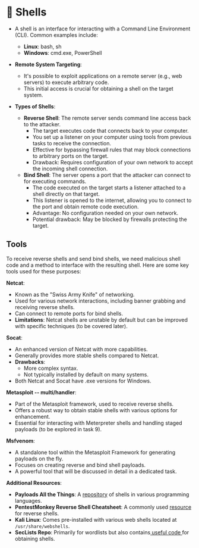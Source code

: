 # 🐚 Shells

* A shell is an interface for interacting with a Command Line Environment (CLI). Common examples include:
  * **Linux**: bash, sh
  * **Windows**: cmd.exe, PowerShell
* **Remote System Targeting**:
  * It's possible to exploit applications on a remote server (e.g., web servers) to execute arbitrary code.
  * This initial access is crucial for obtaining a shell on the target system.
*   **Types of Shells**:

    * **Reverse Shell**: The remote server sends command line access back to the attacker.
      * The target executes code that connects back to your computer.
      * You set up a listener on your computer using tools from previous tasks to receive the connection.
      * Effective for bypassing firewall rules that may block connections to arbitrary ports on the target.
      * Drawback: Requires configuration of your own network to accept the incoming shell connection.
    * **Bind Shell**: The server opens a port that the attacker can connect to for executing commands.
      * The code executed on the target starts a listener attached to a shell directly on that target.
      * This listener is opened to the internet, allowing you to connect to the port and obtain remote code execution.
      * Advantage: No configuration needed on your own network.
      * Potential drawback: May be blocked by firewalls protecting the target.



## Tools

To receive reverse shells and send bind shells, we need malicious shell code and a method to interface with the resulting shell. Here are some key tools used for these purposes:

**Netcat**:

* Known as the "Swiss Army Knife" of networking.
* Used for various network interactions, including banner grabbing and receiving reverse shells.
* Can connect to remote ports for bind shells.
* **Limitations**: Netcat shells are unstable by default but can be improved with specific techniques (to be covered later).

**Socat**:

* An enhanced version of Netcat with more capabilities.
* Generally provides more stable shells compared to Netcat.
* **Drawbacks**:
  * More complex syntax.
  * Not typically installed by default on many systems.
* Both Netcat and Socat have .exe versions for Windows.

**Metasploit -- multi/handler**:

* Part of the Metasploit framework, used to receive reverse shells.
* Offers a robust way to obtain stable shells with various options for enhancement.
* Essential for interacting with Meterpreter shells and handling staged payloads (to be explored in task 9).

**Msfvenom**:

* A standalone tool within the Metasploit Framework for generating payloads on the fly.
* Focuses on creating reverse and bind shell payloads.
* A powerful tool that will be discussed in detail in a dedicated task.

**Additional Resources**:

* **Payloads All the Things**: A [repository](https://github.com/swisskyrepo/PayloadsAllTheThings/blob/master/Methodology%20and%20Resources/Reverse%20Shell%20Cheatsheet.md) of shells in various programming languages.
* **PentestMonkey Reverse Shell Cheatsheet**: A commonly used [resource](https://web.archive.org/web/20200901140719/http://pentestmonkey.net/cheat-sheet/shells/reverse-shell-cheat-sheet) for reverse shells.
* **Kali Linux**: Comes pre-installed with various web shells located at `/usr/share/webshells`.
* **SecLists Repo**: Primarily for wordlists but also contains[ useful code ](https://github.com/danielmiessler/SecLists)for obtaining shells.
